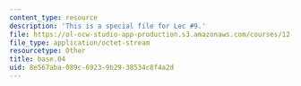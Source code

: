 ```yaml
---
content_type: resource
description: 'This is a special file for Lec #9.'
file: https://ol-ocw-studio-app-production.s3.amazonaws.com/courses/12-540-principles-of-the-global-positioning-system-spring-2012/8e567aba089c69239b2938534c8f4a2d_base.04
file_type: application/octet-stream
resourcetype: Other
title: base.04
uid: 8e567aba-089c-6923-9b29-38534c8f4a2d
---
```

